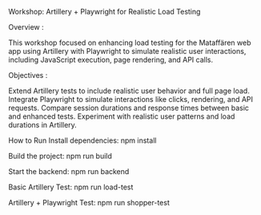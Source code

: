 Workshop: Artillery + Playwright for Realistic Load Testing

Overview :

This workshop focused on enhancing load testing for the Mataffären web app using Artillery with Playwright 
to simulate realistic user interactions, including JavaScript execution, page rendering, and API calls.

Objectives :

Extend Artillery tests to include realistic user behavior and full page load.
Integrate Playwright to simulate interactions like clicks, rendering, and API requests.
Compare session durations and response times between basic and enhanced tests.
Experiment with realistic user patterns and load durations in Artillery.

How to Run
Install dependencies:    npm install  

Build the project:       npm run build  

Start the backend:       npm run backend  

Basic Artillery Test:    npm run load-test 

Artillery + Playwright Test: npm run shopper-test  

